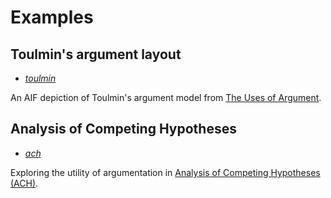 # Examples

## Toulmin's argument layout

* [_toulmin_](toulmin)

An AIF depiction of Toulmin's argument model from [The Uses of Argument](https://www.cambridge.org/core/books/uses-of-argument/26CF801BC12004587B66778297D5567C).

## Analysis of Competing Hypotheses

* [_ach_](ach)

Exploring the utility of argumentation in [Analysis of Competing Hypotheses (ACH)](https://en.wikipedia.org/wiki/Analysis_of_competing_hypotheses).
